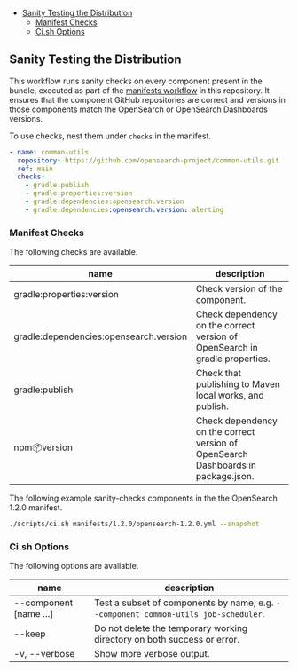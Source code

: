 - [Sanity Testing the Distribution](#sanity-testing-the-distribution)
  - [Manifest Checks](#manifest-checks)
  - [Ci.sh Options](#cish-options)

## Sanity Testing the Distribution

This workflow runs sanity checks on every component present in the bundle, executed as part of the [manifests workflow](../../.github/workflows/manifests.yml) in this repository. It ensures that the component GitHub repositories are correct and versions in those components match the OpenSearch or OpenSearch Dashboards versions.

To use checks, nest them under `checks` in the manifest.

```yaml
- name: common-utils
  repository: https://github.com/opensearch-project/common-utils.git
  ref: main
  checks:
    - gradle:publish
    - gradle:properties:version
    - gradle:dependencies:opensearch.version
    - gradle:dependencies:opensearch.version: alerting
```

### Manifest Checks

The following checks are available.

| name                                          | description                                                                       |
|-----------------------------------------------|-----------------------------------------------------------------------------------|
| gradle:properties:version                     | Check version of the component.                                                   |
| gradle:dependencies:opensearch.version        | Check dependency on the correct version of OpenSearch in gradle properties.       |
| gradle:publish                                | Check that publishing to Maven local works, and publish.                          |
| npm:package:version                           | Check dependency on the correct version of OpenSearch Dashboards in package.json. |

The following example sanity-checks components in the the OpenSearch 1.2.0 manifest.

```bash
./scripts/ci.sh manifests/1.2.0/opensearch-1.2.0.yml --snapshot
```

### Ci.sh Options

The following options are available.

| name                    | description                                                                         |
|-------------------------|-------------------------------------------------------------------------------------|
| --component [name ...]  | Test a subset of components by name, e.g. `--component common-utils job-scheduler`. |
| --keep                  | Do not delete the temporary working directory on both success or error.             |
| -v, --verbose           | Show more verbose output.                                                           |
